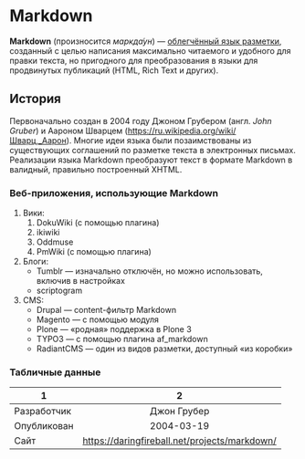 # Markdown
**Markdown** (произносится *маркда́ун*) — [облегчённый язык разметки](https://ru.wikipedia.org/wiki/Язык_разметки#Облегчённые_языки_разметки), созданный с целью написания максимально читаемого и удобного для правки текста, но пригодного для преобразования в языки для продвинутых публикаций (HTML, Rich Text и других).
## История
Первоначально создан в 2004 году Джоном Грубером (англ. _John Gruber_) и Аароном Шварцем (<https://ru.wikipedia.org/wiki/Шварц,_Аарон>). Многие идеи языка были позаимствованы из существующих соглашений по разметке текста в электронных письмах. Реализации языка Markdown преобразуют текст в формате Markdown в валидный, правильно построенный XHTML.
### Веб-приложения, использующие Markdown
1. Вики:
    1. DokuWiki (с помощью плагина)
    2. ikiwiki
    3. Oddmuse
    4. PmWiki (с помощью плагина)
2. Блоги:
   * Tumblr — изначально отключён, но можно использовать, включив в настройках
   * scriptogram
3. CMS:
   * Drupal — content-фильтр Markdown
   * Magento — с помощью модуля
   * Plone — «родная» поддержка в Plone 3
   * TYPO3 — с помощью плагина af_markdown
   * RadiantCMS — один из видов разметки, доступный «из коробки»
### Табличные данные
1|2
---|:---:|
Разработчик|Джон Грубер
Опубликован|2004-03-19
Сайт| <https://daringfireball.net/projects/markdown/>
